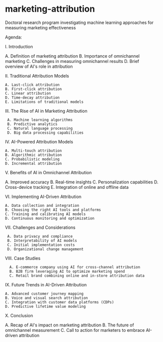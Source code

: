 # marketing-attribution
Doctoral research program investigating machine learning approaches for measuring marketing effectiveness

Agenda: 

I. Introduction

   A. Definition of marketing attribution
   B. Importance of omnichannel marketing
   C. Challenges in measuring omnichannel results
   D. Brief overview of AI's role in attribution

II. Traditional Attribution Models

    A. Last-click attribution
    B. First-click attribution
    C. Linear attribution
    D. Time-decay attribution
    E. Limitations of traditional models

III. The Rise of AI in Marketing Attribution

     A. Machine learning algorithms
     B. Predictive analytics
     C. Natural language processing
     D. Big data processing capabilities

IV. AI-Powered Attribution Models

    A. Multi-touch attribution
    B. Algorithmic attribution
    C. Probabilistic modeling
    D. Incremental attribution

V. Benefits of AI in Omnichannel Attribution

   A. Improved accuracy
   B. Real-time insights
   C. Personalization capabilities
   D. Cross-device tracking
   E. Integration of online and offline data

VI. Implementing AI-Driven Attribution

    A. Data collection and integration
    B. Choosing the right AI tools and platforms
    C. Training and calibrating AI models
    D. Continuous monitoring and optimization

VII. Challenges and Considerations

     A. Data privacy and compliance
     B. Interpretability of AI models
     C. Initial implementation costs
     D. Organizational change management

VIII. Case Studies

      A. E-commerce company using AI for cross-channel attribution
      B. B2B firm leveraging AI to optimize marketing spend
      C. Retail brand combining online and in-store attribution data

IX. Future Trends in AI-Driven Attribution

    A. Advanced customer journey mapping
    B. Voice and visual search attribution
    C. Integration with customer data platforms (CDPs)
    D. Predictive lifetime value modeling

X. Conclusion

   A. Recap of AI's impact on marketing attribution
   B. The future of omnichannel measurement
   C. Call to action for marketers to embrace AI-driven attribution
